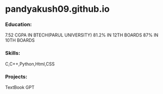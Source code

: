 # pandyakush09.github.io
### Education:
7.52 CGPA IN BTECH(PARUL UNIVERSITY)
81.2% IN 12TH BOARDS
87% IN 10TH BOARDS
### Skills:
C,C++,Python,Html,CSS
### Projects:
TextBook GPT




